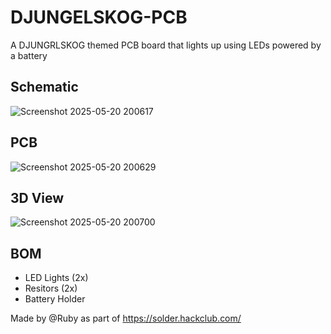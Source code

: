 # DJUNGELSKOG-PCB
A DJUNGRLSKOG themed PCB board that lights up using LEDs powered by a battery

## Schematic 
![Screenshot 2025-05-20 200617](https://github.com/user-attachments/assets/615c157d-c975-42b8-a012-4cfc43fb18b4)

## PCB 
![Screenshot 2025-05-20 200629](https://github.com/user-attachments/assets/23c63a37-0d37-47db-bd82-f3f2e5dad1d6)

## 3D View 
![Screenshot 2025-05-20 200700](https://github.com/user-attachments/assets/9779afc6-5f51-4ea2-b597-6d64a5c05679)

## BOM 
- LED Lights (2x) 
- Resitors (2x)
- Battery Holder

Made by @Ruby as part of https://solder.hackclub.com/ 
